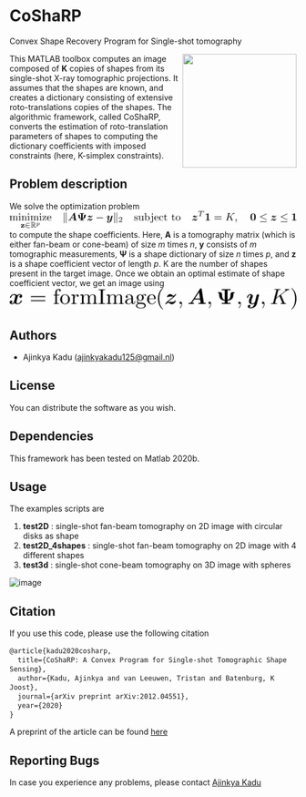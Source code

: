 # CoShaRP
Convex Shape Recovery Program for Single-shot tomography

<p align="right">
<img align="right" width="200" height="200" src="/extras/cone-beam.png" >
</p>

This MATLAB toolbox computes an image composed of **K** copies of shapes from its single-shot X-ray tomographic projections. It assumes that the shapes are known, and creates a dictionary consisting of extensive roto-translations copies of the shapes. The algorithmic framework, called CoShaRP, converts the estimation of roto-translation parameters of shapes to computing the dictionary coefficients with imposed constraints (here, K-simplex constraints).

## Problem description  
We solve the optimization problem
![equation](/extras/equation.png)
to compute the shape coefficients. Here, **A** is a tomography matrix (which is either fan-beam or cone-beam) of size *m* times *n*, **y** consists of *m* tomographic measurements, **Ψ** is a shape dictionary of size *n* times *p*, and **z** is a shape coefficient vector of length *p*. K are the number of shapes present in the target image. Once we obtain an optimal estimate of shape coefficient vector, we get an image using
![equation](/extras/image_form_eq.png)


## Authors
* Ajinkya Kadu ([ajinkyakadu125@gmail.nl](mailto:ajinkyakadu125@gmail.com))  

## License
You can distribute the software as you wish.

## Dependencies
This framework has been tested on Matlab 2020b.


## Usage  
The examples scripts are  
1. **test2D** : single-shot fan-beam tomography on 2D image with circular disks as shape
2. **test2D_4shapes** : single-shot fan-beam tomography on 2D image with 4 different shapes  
3. **test3d** : single-shot cone-beam tomography on 3D image with spheres

![image](/results/test2D_4shapes/final.png)

## Citation  
If you use this code, please use the following citation
```
@article{kadu2020cosharp,
  title={CoShaRP: A Convex Program for Single-shot Tomographic Shape Sensing},
  author={Kadu, Ajinkya and van Leeuwen, Tristan and Batenburg, K Joost},
  journal={arXiv preprint arXiv:2012.04551},
  year={2020}
}
```
A preprint of the article can be found [here](https://arxiv.org/abs/2012.04551)

## Reporting Bugs
In case you experience any problems, please contact [Ajinkya Kadu](mailto:ajinkyakadu125@gmail.com)
